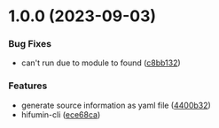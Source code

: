 # 1.0.0 (2023-09-03)


### Bug Fixes

* can't run due to module to found ([c8bb132](https://github.com/Mirailisc/hifumin-cli/commit/c8bb132b57911c23930d8a145c26597ebbb80a98))


### Features

* generate source information as yaml file ([4400b32](https://github.com/Mirailisc/hifumin-cli/commit/4400b32d68c1ddd36358f1af4622bf1c2973e5f2))
* hifumin-cli ([ece68ca](https://github.com/Mirailisc/hifumin-cli/commit/ece68caadaca85f5502ed6b7bb3498e9cb15252e))
